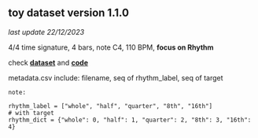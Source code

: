 ## toy dataset version 1.1.0

*last update 22/12/2023*

4/4 time signature, 4 bars, note C4, 110 BPM, **focus on Rhythm**

check [**dataset**](https://drive.google.com/drive/folders/1JPXs53voIFCUFxhKD5yxHcW-cYMF2RMD?usp=sharing) 
and [**code**](https://github.com/Nanoth-T/Senior-Project/blob/43c33f87122e5a7316beacb278dbcfc26adfaea2/Data/midi-simple%20rhythm.py)

metadata.csv include: filename, seq of rhythm_label, seq of target

```
note:

rhythm_label = ["whole", "half", "quarter", "8th", "16th"]
# with target
rhythm_dict = {"whole": 0, "half": 1, "quarter": 2, "8th": 3, "16th": 4}

```
